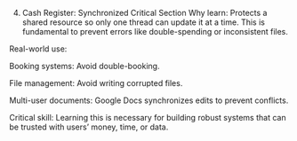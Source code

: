 4. Cash Register: Synchronized Critical Section
   Why learn:
   Protects a shared resource so only one thread can update it at a time. This is fundamental to prevent errors like double-spending or inconsistent files.

Real-world use:

Booking systems: Avoid double-booking.

File management: Avoid writing corrupted files.

Multi-user documents: Google Docs synchronizes edits to prevent conflicts.

Critical skill:
Learning this is necessary for building robust systems that can be trusted with users’ money, time, or data.